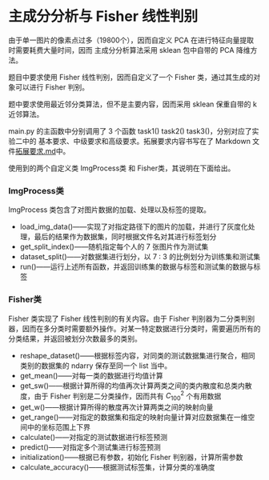 # 主成分分析与 Fisher 线性判别

由于单一图片的像素点过多（19800个），因而自定义 PCA 在进行特征向量提取时需要耗费大量时间，因而 主成分分析算法采用 sklean 包中自带的 PCA 降维方法。

题目中要求使用 Fisher 线性判别，因而自定义了一个 Fisher 类，通过其生成的对象可以进行 Fisher 判别。

题中要求使用最近邻分类算法，但不是主要内容，因而采用 sklean 保重自带的 k 近邻算法。

main.py 的主函数中分别调用了 3 个函数 task1() task2() task3()，分别对应了实验二中的 基本要求、中级要求和高级要求。拓展要求内容书写在了 Markdown 文件[拓展要求.md](./拓展要求.md)中。

使用到的两个自定义类 ImgProcess类 和 Fisher类，其说明在下面给出。

### ImgProcess类

ImgProcess 类包含了对图片数据的加载、处理以及标签的提取。

- load_img_data()——实现了对指定路径下的图片的加载，并进行了灰度化处理，最后的结果作为数据集，同时根据文件名对其进行标签划分
- get_split_index()——随机指定每个人的 7 张图片作为测试集
- dataset_split()——对数据集进行划分，以 7 : 3 的比例划分为训练集和测试集
- run()——运行上述所有函数，并返回训练集的数据与标签和测试集的数据与标签

### Fisher类

Fisher 类实现了 Fisher 线性判别的有关内容。由于 Fisher 判别器为二分类判别器，因而在多分类时需要额外操作。对某一特定数据进行分类时，需要遍历所有的分类结果，并返回被划分次数最多的类别。

- reshape_dataset()——根据标签内容，对同类的测试数据集进行聚合，相同类别的数据集的 ndarry 保存至同一个 list 当中。
- get_mean()——对每一类的数据进行均值计算
- get_sw()——根据计算所得的均值再次计算两类之间的类内散度和总类内散度，由于 Fisher 判别是二分类操作，因而共有 $C_{100}^{2}$ 个有用数据
- get_w()——根据计算所得的散度再次计算两类之间的映射向量
- get_range()——对指定的数据集和指定的映射向量计算对应数据集在一维空间中的坐标范围上下界
- calculate()——对指定的测试数据进行标签预测
- predict()——对指定多个测试集进行标签预测
- initialization()——根据已有参数，初始化 Fisher 判别器，计算所需参数
- calculate_accuracy()——根据测试标签集，计算分类的准确度